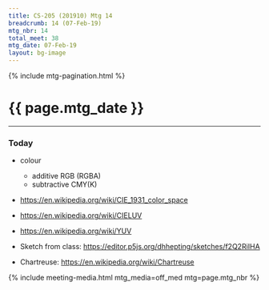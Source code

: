 ```yaml
---
title: CS-205 (201910) Mtg 14
breadcrumb: 14 (07-Feb-19)
mtg_nbr: 14
total_meet: 38
mtg_date: 07-Feb-19
layout: bg-image
---
```

{% include mtg-pagination.html %}
<h1 class="text-center">{{ page.mtg_date }}</h1>
<hr />

### Today
* colour
  * additive RGB (RGBA)
  * subtractive CMY(K)

* <https://en.wikipedia.org/wiki/CIE_1931_color_space>
* <https://en.wikipedia.org/wiki/CIELUV>
* <https://en.wikipedia.org/wiki/YUV>

* Sketch from class: <https://editor.p5js.org/dhhepting/sketches/f2Q2RiIHA>

* Chartreuse: <https://en.wikipedia.org/wiki/Chartreuse>

{% include meeting-media.html mtg_media=off_med mtg=page.mtg_nbr %}
